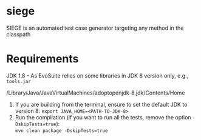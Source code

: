 # siege

SIEGE is an automated test case generator targeting any method in the classpath

# Requirements

JDK 1.8 - As EvoSuite relies on some libraries in JDK 8 version only, e.g., `tools.jar`

/Library/Java/JavaVirtualMachines/adoptopenjdk-8.jdk/Contents/Home

1. If you are building from the terminal, ensure to set the default JDK to version 8:
   `export JAVA_HOME=<PATH-TO-JDK-8>`
2. Run the compilation (if you want to run all the tests, remove the option `-DskipTests=true`):  
   `mvn clean package -DskipTests=true`